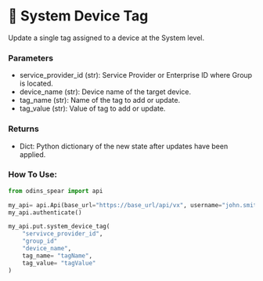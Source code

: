 # 💾 System Device Tag

Update a single tag assigned to a device at the System level.

### Parameters&#x20;

* service\_provider\_id (str): Service Provider or Enterprise ID where Group is located.&#x20;
* device\_name (str): Device name of the target device.&#x20;
* tag\_name (str): Name of the tag to add or update.
* tag\_value (str): Value of tag to add or update.

### Returns

* Dict: Python dictionary of the new state after updates have been applied.

### How To Use:

```python
from odins_spear import api

my_api= api.Api(base_url="https://base_url/api/vx", username="john.smith", password="ODIN_INSTANCE_1")
my_api.authenticate()

my_api.put.system_device_tag(
    "servivce_provider_id",
    "group_id"
    "device_name",
    tag_name= "tagName",
    tag_value= "tagValue"
)
```

